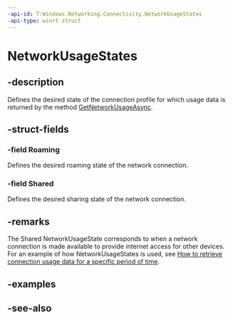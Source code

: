 ```yaml
---
-api-id: T:Windows.Networking.Connectivity.NetworkUsageStates
-api-type: winrt struct
---
```


<!-- Structure syntax.
public struct NetworkUsageStates 
-->

# NetworkUsageStates

## -description
Defines the desired state of the connection profile for which usage data is returned by the method [GetNetworkUsageAsync](connectionprofile_getnetworkusageasync_665790436.md).

## -struct-fields

### -field Roaming
Defines the desired roaming state of the network connection.
    

### -field Shared
Defines the desired sharing state of the network connection.
    

## -remarks
The Shared NetworkUsageState corresponds to when a network connection is made available to provide internet access for other devices. For an example of how NetworkUsageStates is used, see [How to retrieve connection usage data for a specific period of time](https://msdn.microsoft.com/library/c9409429-7712-42e9-a2af-3940a7375c21).

## -examples

## -see-also
